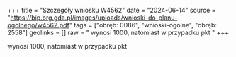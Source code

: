 +++
title = "Szczegóły wniosku W4562"
date = "2024-06-14"
source = "https://bip.brg.gda.pl/images/uploads/wnioski-do-planu-ogolnego/w4562.pdf"
tags = ["obręb: 0086", "wnioski-ogolne", "obręb: 2558"]
geolinks = []
raw = " wynosi 1000, natomiast w przypadku pkt "
+++

 wynosi 1000, natomiast w przypadku pkt 


